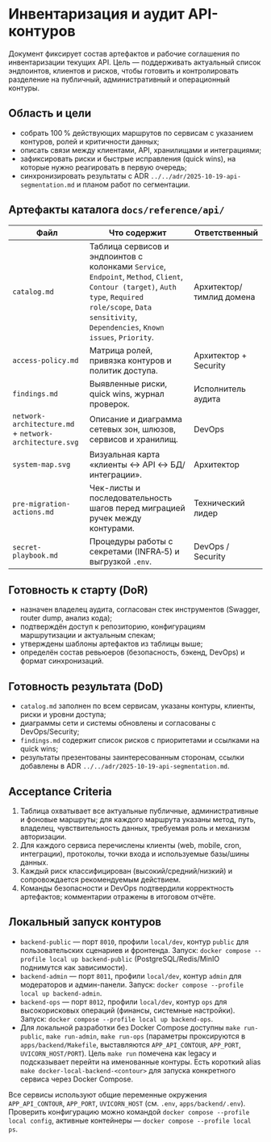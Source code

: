 # Инвентаризация и аудит API-контуров

Документ фиксирует состав артефактов и рабочие соглашения по инвентаризации текущих API. Цель — поддерживать актуальный список эндпоинтов, клиентов и рисков, чтобы готовить и контролировать разделение на публичный, административный и операционный контуры.

## Область и цели

- собрать 100 % действующих маршрутов по сервисам с указанием контуров, ролей и критичности данных;
- описать связи между клиентами, API, хранилищами и интеграциями;
- зафиксировать риски и быстрые исправления (quick wins), на которые нужно реагировать в первую очередь;
- синхронизировать результаты с ADR `../../adr/2025-10-19-api-segmentation.md` и планом работ по сегментации.

## Артефакты каталога `docs/reference/api/`

| Файл | Что содержит | Ответственный |
|------|--------------|----------------|
| `catalog.md` | Таблица сервисов и эндпоинтов с колонками `Service`, `Endpoint`, `Method`, `Client`, `Contour (target)`, `Auth type`, `Required role/scope`, `Data sensitivity`, `Dependencies`, `Known issues`, `Priority`. | Архитектор/тимлид домена |
| `access-policy.md` | Матрица ролей, привязка контуров и политик доступа. | Архитектор + Security |
| `findings.md` | Выявленные риски, quick wins, журнал проверок. | Исполнитель аудита |
| `network-architecture.md` + `network-architecture.svg` | Описание и диаграмма сетевых зон, шлюзов, сервисов и хранилищ. | DevOps |
| `system-map.svg` | Визуальная карта «клиенты ↔ API ↔ БД/интеграции». | Архитектор |
| `pre-migration-actions.md` | Чек-листы и последовательность шагов перед миграцией ручек между контурами. | Технический лидер |
| `secret-playbook.md` | Процедуры работы с секретами (INFRA‑5) и выгрузкой `.env`. | DevOps / Security |

## Готовность к старту (DoR)

- назначен владелец аудита, согласован стек инструментов (Swagger, router dump, анализ кода);
- подтверждён доступ к репозиторию, конфигурациям маршрутизации и актуальным спекам;
- утверждены шаблоны артефактов из таблицы выше;
- определён состав ревьюеров (безопасность, бэкенд, DevOps) и формат синхронизаций.

## Готовность результата (DoD)

- `catalog.md` заполнен по всем сервисам, указаны контуры, клиенты, риски и уровни доступа;
- диаграммы сети и системы обновлены и согласованы с DevOps/Security;
- `findings.md` содержит список рисков с приоритетами и ссылками на quick wins;
- результаты презентованы заинтересованным сторонам, ссылки добавлены в ADR `../../adr/2025-10-19-api-segmentation.md`.

## Acceptance Criteria

1. Таблица охватывает все актуальные публичные, административные и фоновые маршруты; для каждого маршрута указаны метод, путь, владелец, чувствительность данных, требуемая роль и механизм авторизации.
2. Для каждого сервиса перечислены клиенты (web, mobile, cron, интеграции), протоколы, точки входа и используемые базы/шины данных.
3. Каждый риск классифицирован (высокий/средний/низкий) и сопровождается рекомендуемым действием.
4. Команды безопасности и DevOps подтвердили корректность артефактов; комментарии отражены в итоговом отчёте.

## Локальный запуск контуров

- `backend-public` — порт `8010`, профили `local/dev`, контур `public` для пользовательских сценариев и фронтенда. Запуск: `docker compose --profile local up backend-public` (PostgreSQL/Redis/MinIO поднимутся как зависимости).
- `backend-admin` — порт `8011`, профили `local/dev`, контур `admin` для модераторов и админ-панели. Запуск: `docker compose --profile local up backend-admin`.
- `backend-ops` — порт `8012`, профили `local/dev`, контур `ops` для высокорисковых операций (финансы, системные настройки). Запуск: `docker compose --profile local up backend-ops`.
- Для локальной разработки без Docker Compose доступны `make run-public`, `make run-admin`, `make run-ops` (параметры проксируются в `apps/backend/Makefile`, выставляются `APP_API_CONTOUR`, `APP_PORT`, `UVICORN_HOST/PORT`). Цель `make run` помечена как legacy и подсказывает перейти на именованные контуры. Есть короткий alias `make docker-local-backend-<contour>` для запуска конкретного сервиса через Docker Compose.

Все сервисы используют общие переменные окружения `APP_API_CONTOUR`, `APP_PORT`, `UVICORN_HOST` (см. `.env`, `apps/backend/.env`). Проверить конфигурацию можно командой `docker compose --profile local config`, активные контейнеры — `docker compose --profile local ps`.
